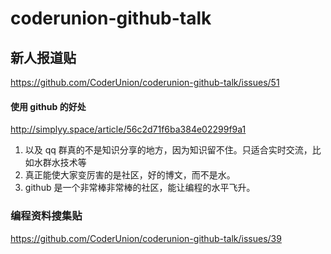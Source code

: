 # coderunion-github-talk



## 新人报道贴

https://github.com/CoderUnion/coderunion-github-talk/issues/51


#### 使用 github 的好处
http://simplyy.space/article/56c2d71f6ba384e02299f9a1

1. 以及 qq 群真的不是知识分享的地方，因为知识留不住。只适合实时交流，比如水群水技术等
2. 真正能使大家变厉害的是社区，好的博文，而不是水。
3. github 是一个非常棒非常棒的社区，能让编程的水平飞升。

### 编程资料搜集贴



https://github.com/CoderUnion/coderunion-github-talk/issues/39

